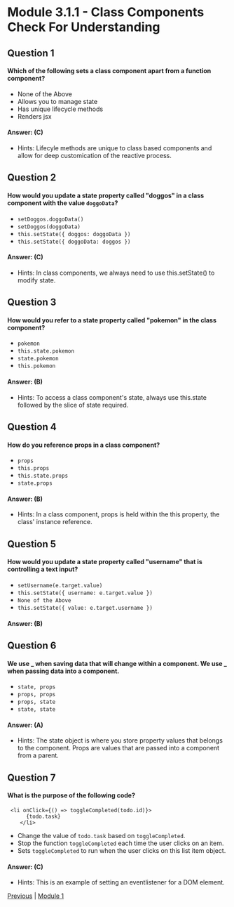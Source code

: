 # Module 3.1.1 - Class Components Check For Understanding

## Question 1

####  Which of the following sets a class component apart from a function component?

- None of the Above 
- Allows you to manage state 
- Has unique lifecycle methods 
- Renders jsx 

#### Answer:   (C) 

- Hints: Lifecyle methods are unique to class based components and allow for deep customication of the reactive process.

## Question 2

####  How would you update a state property called "doggos" in a class component with the value ```doggoData```?

- ```setDoggos.doggoData()``` 
- ```setDoggos(doggoData)``` 
- ```this.setState({ doggos: doggoData })``` 
- ```this.setState({ doggoData: doggos })``` 

#### Answer:   (C) 

- Hints: In class components, we always need to use this.setState() to modify state.

## Question 3

####  How would you refer to a state property called "pokemon" in the class component?

- ```pokemon``` 
- ```this.state.pokemon``` 
- ```state.pokemon``` 
- ```this.pokemon``` 

#### Answer:   (B) 

- Hints: To access a class component's state, always use this.state followed by the slice of state required.

## Question 4

####  How do you reference props in a class component?

- ```props``` 
- ```this.props``` 
- ```this.state.props``` 
- ```state.props``` 

#### Answer:   (B) 

- Hints: In a class component, props is held within the this property, the class' instance reference.

## Question 5

####  How would you update a state property called "username" that is controlling a text input?

- ```setUsername(e.target.value)``` 
- ```this.setState({ username: e.target.value })``` 
- ```None of the Above ``` 
- ```this.setState({ value: e.target.username })``` 

#### Answer:   (B) 

## Question 6

####  We use **_ when saving data that will change within a component. We use _** when passing data into a component.

- ```state, props``` 
- ```props, props``` 
- ```props, state``` 
- ```state, state``` 

#### Answer:   (A) 

- Hints: The state object is where you store property values that belongs to the component. Props are values that are passed into a component from a parent.

## Question 7

####  What is the purpose of the following code?

```
 <li onClick={() => toggleCompleted(todo.id)}>
      {todo.task}
    </li>
```

- Change the value of ```todo.task``` based on ```toggleCompleted```.
- Stop the function ```toggleCompleted``` each time the user clicks on an item.  
- Sets ```toggleCompleted``` to run when the user clicks on this list item object.

#### Answer:   (C) 

- Hints: This is an example of setting an eventlistener for a DOM element.






[Previous](./Object_3.md) | [Module 1](../../Module_1-Class-Components/README.md)
